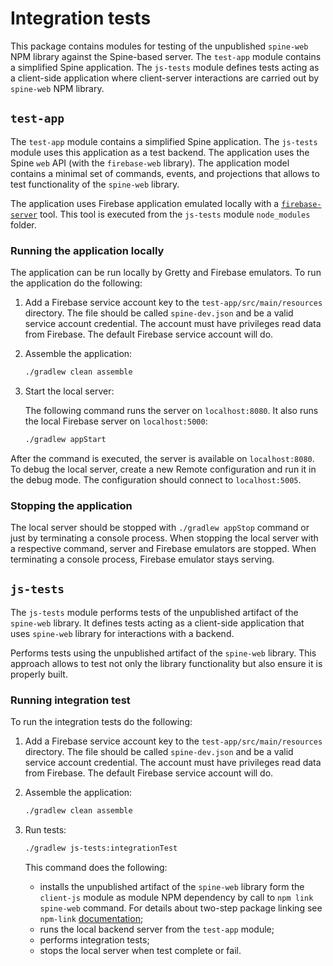 # Integration tests

This package contains modules for testing of the unpublished `spine-web` NPM library against
the Spine-based server. The `test-app` module contains a simplified Spine application.
The `js-tests` module defines tests acting as a client-side application where client-server
interactions are carried out by `spine-web` NPM library.

## `test-app`

The `test-app` module contains a simplified Spine application. The `js-tests` module uses this
application as a test backend. The application uses the Spine `web` API (with the `firebase-web`
library). The application model contains a minimal set of commands, events, and projections that
allows to test functionality of the `spine-web` library.

The application uses Firebase application emulated locally with a 
[`firebase-server`](https://www.npmjs.com/package/firebase-server) tool. 
This tool is executed from the `js-tests` module `node_modules` folder.

### Running the application locally

The application can be run locally by Gretty and Firebase emulators. To run the
application do the following:

1. Add a Firebase service account key to the `test-app/src/main/resources` directory. The file 
should be called `spine-dev.json` and be a valid service account credential. The account must have
privileges read data from Firebase. The default Firebase service account will do.

2. Assemble the application:
   
    ```bash
    ./gradlew clean assemble
    ```
    
3. Start the local server:

    The following command runs the server on `localhost:8080`. It also runs
    the local Firebase server on `localhost:5000`:
   
    ```bash
    ./gradlew appStart
    ```

After the command is executed, the server is available on `localhost:8080`.
To debug the local server, create a new Remote configuration and run it in the debug mode.
The configuration should connect to `localhost:5005`.

### Stopping the application
 
The local server should be stopped with `./gradlew appStop` command or just by terminating a
console process. When stopping the local server with a respective command, server and
Firebase emulators are stopped. When terminating a console process, Firebase emulator stays serving.

## `js-tests`

The `js-tests` module performs tests of the unpublished artifact of the `spine-web` library. It
defines tests acting as a client-side application that uses `spine-web` library for interactions
with a backend.

Performs tests using the unpublished artifact of the `spine-web` library. This approach allows to
test not only the library functionality but also ensure it is properly built.

### Running integration test

To run the integration tests do the following:

1. Add a Firebase service account key to the `test-app/src/main/resources` directory. The file 
should be called `spine-dev.json` and be a valid service account credential. The account must have
privileges read data from Firebase. The default Firebase service account will do.

2. Assemble the application:
   
    ```bash
    ./gradlew clean assemble
    ```

3. Run tests:
   
    ```bash
    ./gradlew js-tests:integrationTest
    ```
   
    This command does the following:
     - installs the unpublished artifact of the `spine-web` library form the `client-js` module 
       as module NPM dependency by call to `npm link spine-web` command. For details about
       two-step package linking see `npm-link` [documentation](https://docs.npmjs.com/cli/link);
     - runs the local backend server from the `test-app` module;
     - performs integration tests;
     - stops the local server when test complete or fail.
